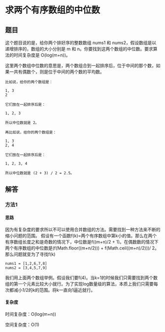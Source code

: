 # 求两个有序数组的中位数

## 题目

这个题目说的是，给你两个排好序的整数数组 nums1 和 nums2，假设数组是以递增排序的，数组的大小分别是 m 和 n。你要找到这两个数组的中位数。要求算法的时间复杂度是 O(log(m+n))。

这里两个数组中位数的意思是，两个数组合到一起排序后，位于中间的那个数，如果一共有偶数个，则是位于中间的两个数的平均数。

```
比如说，给你的两个数组是：

1, 3
2

它们放在一起排序后是：

1, 2, 3

所以中位数就是 2。

再比如说，给你的两个数组是：

1, 3
2, 4

它们放在一起排序后是：

1, 2, 3, 4

所以中位数就是 (2 + 3) / 2 = 2.5。
```

## 解答

### 方法1

#### 思路

因为有复杂度的要求所以不可以使用合并数组的方法。需要找到一种方法来不断的缩小问题的范围。
假设有一个函数f(k)=两个有序数组中第k小的值。那么在两个有序数组长度之和是奇数的情况下，中位数是f((m+n)/2 + 1)。在偶数数的情况下两个有序数组的中位数是(f(Math.floor((m+n/2))) + f(Math.ceil((m+n)/2)))/ 2。
那么问题就变为了寻找f(k)

```
nums1 = [1,2,6,7,8]
nums2 = [3,4,5,7,9]
```

我们用上面两个数组举例。假设我们要f(4)。当k=1的时候我们只需要找到两个数组的第一个元素比较大小就行。为了实现log数量级的算法，本质上我们只需要每次都减小1/2的k的范围。将k一直向1逼近就行。


#### 复杂度

时间复杂度：O(log(m+n))

空间复杂度：O(1)
